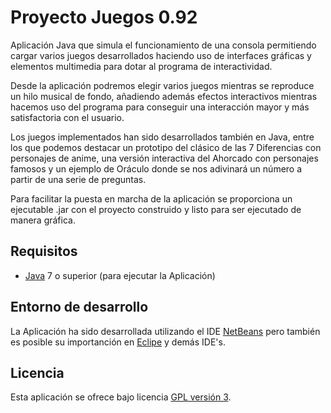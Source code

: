 Proyecto Juegos 0.92
================================

Aplicación Java que simula el funcionamiento de una consola permitiendo cargar varios juegos
desarrollados haciendo uso de interfaces gráficas y elementos multimedia para dotar al programa de 
interactividad.

Desde la aplicación podremos elegir varios juegos mientras se reproduce un hilo musical de fondo,
añadiendo además efectos interactivos mientras hacemos uso del programa para conseguir una interacción 
mayor y más satisfactoria con el usuario.

Los juegos implementados han sido desarrollados también en Java, entre los que podemos destacar
un prototipo del clásico de las 7 Diferencias con personajes de anime, una versión interactiva del
Ahorcado con personajes famosos y un ejemplo de Oráculo donde se nos adivinará un número a partir
de una serie de preguntas.

Para facilitar la puesta en marcha de la aplicación se proporciona un ejecutable .jar con el 
proyecto construido y listo para ser ejecutado de manera gráfica.

## Requisitos
- [Java] 7 o superior (para ejecutar la Aplicación)

## Entorno de desarrollo
La Aplicación ha sido desarrollada utilizando el IDE [NetBeans] pero también es posible su 
importanción en [Eclipe] y demás IDE's.


## Licencia
Esta aplicación se ofrece bajo licencia [GPL versión 3].

[GPL versión 3]: https://www.gnu.org/licenses/gpl-3.0.en.html
[NetBeans]: https://netbeans.org/
[Eclipe]: https://eclipse.org/
[Java]: https://www.java.com/
